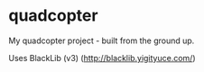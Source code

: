 # quadcopter
My quadcopter project - built from the ground up.

Uses BlackLib (v3) (http://blacklib.yigityuce.com/)
